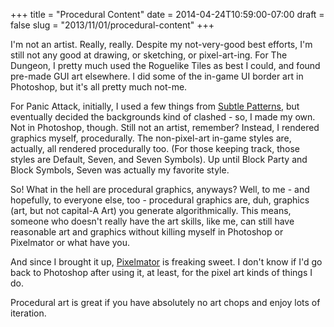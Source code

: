 +++
title = "Procedural Content"
date = 2014-04-24T10:59:00-07:00
draft = false
slug = "2013/11/01/procedural-content"
+++

I'm not an artist.  Really, really.  Despite my not-very-good best efforts, I'm still not any good at drawing, or sketching, or pixel-art-ing.  For The Dungeon, I pretty much used the Roguelike Tiles as best I could, and found pre-made GUI art elsewhere.  I did some of the in-game UI border art in Photoshop, but it's all pretty much not-me.

For Panic Attack, initially, I used a few things from [Subtle Patterns](http://www.subtlepatterns.com), but eventually decided the backgrounds kind of clashed - so, I made my own.  Not in Photoshop, though.  Still not an artist, remember?  Instead, I rendered graphics myself, procedurally.  The non-pixel-art in-game styles are, actually, all rendered procedurally too.  (For those keeping track, those styles are Default, Seven, and Seven Symbols).  Up until Block Party and Block Symbols, Seven was actually my favorite style.

So!  What in the hell are procedural graphics, anyways?  Well, to me - and hopefully, to everyone else, too - procedural graphics are, duh, graphics (art, but not capital-A Art) you generate algorithmically.  This means, someone who doesn't really have the art skills, like me, can still have reasonable art and graphics without killing myself in Photoshop or Pixelmator or what have you.

And since I brought it up, [Pixelmator](http://www.pixelmator.com) is freaking sweet.  I don't know if I'd go back to Photoshop after using it, at least, for the pixel art kinds of things I do.

Procedural art is great if you have absolutely no art chops and enjoy lots of iteration.
